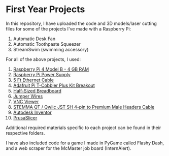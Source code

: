 # First Year Projects

In this repository, I have uploaded the code and 3D models/laser cutting files for some of the projects I've made with a Raspberry Pi:

1. Automatic Desk Fan
2. Automatic Toothpaste Squeezer
3. StreamSwim (swimming accessory)

For all of the above projects, I used:

1. [Raspberry Pi 4 Model B - 4 GB RAM](https://www.adafruit.com/product/4296)
2. [Raspberry Pi Power Supply](https://www.adafruit.com/product/4298)
3. [5 Ft Ethernet Cable](https://www.adafruit.com/product/994)
4. [Adafruit Pi T-Cobbler Plus Kit Breakout](https://www.adafruit.com/product/1989)
5. [Half-Sized Breadboard](https://www.adafruit.com/product/4539)
6. [Jumper Wires](https://secure.sayal.com/STORE4/prodetails.php?SKU=238896)
7. [VNC Viewer](https://www.realvnc.com/en/connect/download/viewer/)
8. [STEMMA QT / Qwiic JST SH 4-pin to Premium Male Headers Cable](https://www.adafruit.com/product/4209)
9. [Autodesk Inventor](https://www.autodesk.ca/en/products/inventor/overview)
10. [PrusaSlicer](https://help.prusa3d.com/downloads?_gl=1*rvk0mv*_ga*OTA3MDU3MDAzLjE2ODc3MTM4ODQ.*_ga_3HK7B7RT5V*MTY4NzcyMTgwMy4yLjAuMTY4NzcyMTgwMy42MC4wLjA.#_ga=2.123517967.543123114.1687713884-907057003.1687713884)

Additional required materials specific to each project can be found in their respective folders.

I have also included code for a game I made in PyGame called Flashy Dash, and a web scraper for the McMaster job board (InternAlert).

